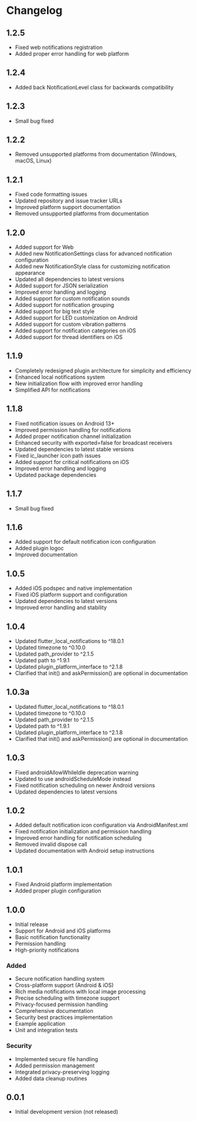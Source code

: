 # Changelog

## 1.2.5

* Fixed web notifications registration
* Added proper error handling for web platform

## 1.2.4

* Added back NotificationLevel class for backwards compatibility

## 1.2.3

* Small bug fixed

## 1.2.2

* Removed unsupported platforms from documentation (Windows, macOS, Linux)

## 1.2.1

* Fixed code formatting issues
* Updated repository and issue tracker URLs
* Improved platform support documentation
* Removed unsupported platforms from documentation

## 1.2.0

* Added support for Web
* Added new NotificationSettings class for advanced notification configuration
* Added new NotificationStyle class for customizing notification appearance
* Updated all dependencies to latest versions
* Added support for JSON serialization
* Improved error handling and logging
* Added support for custom notification sounds
* Added support for notification grouping
* Added support for big text style
* Added support for LED customization on Android
* Added support for custom vibration patterns
* Added support for notification categories on iOS
* Added support for thread identifiers on iOS

## 1.1.9

* Completely redesigned plugin architecture for simplicity and efficiency
* Enhanced local notifications system
* New initialization flow with improved error handling
* Simplified API for notifications

## 1.1.8
* Fixed notification issues on Android 13+
* Improved permission handling for notifications
* Added proper notification channel initialization
* Enhanced security with exported=false for broadcast receivers
* Updated dependencies to latest stable versions
* Fixed ic_launcher icon path issues
* Added support for critical notifications on iOS
* Improved error handling and logging
* Updated package dependencies

## 1.1.7

* Small bug fixed

## 1.1.6

* Added support for default notification icon configuration
* Added plugin logoc
* Improved documentation

## 1.0.5

* Added iOS podspec and native implementation
* Fixed iOS platform support and configuration
* Updated dependencies to latest versions
* Improved error handling and stability

## 1.0.4

* Updated flutter_local_notifications to ^18.0.1
* Updated timezone to ^0.10.0
* Updated path_provider to ^2.1.5
* Updated path to ^1.9.1
* Updated plugin_platform_interface to ^2.1.8
* Clarified that init() and askPermission() are optional in documentation

## 1.0.3a

* Updated flutter_local_notifications to ^18.0.1
* Updated timezone to ^0.10.0
* Updated path_provider to ^2.1.5
* Updated path to ^1.9.1
* Updated plugin_platform_interface to ^2.1.8
* Clarified that init() and askPermission() are optional in documentation

## 1.0.3

* Fixed androidAllowWhileIdle deprecation warning
* Updated to use androidScheduleMode instead
* Fixed notification scheduling on newer Android versions
* Updated dependencies to latest versions

## 1.0.2

* Added default notification icon configuration via AndroidManifest.xml
* Fixed notification initialization and permission handling
* Improved error handling for notification scheduling
* Removed invalid dispose call
* Updated documentation with Android setup instructions

## 1.0.1

* Fixed Android platform implementation
* Added proper plugin configuration

## 1.0.0

* Initial release
* Support for Android and iOS platforms
* Basic notification functionality
* Permission handling
* High-priority notifications

### Added
- Secure notification handling system
- Cross-platform support (Android & iOS)
- Rich media notifications with local image processing
- Precise scheduling with timezone support
- Privacy-focused permission handling
- Comprehensive documentation
- Security best practices implementation
- Example application
- Unit and integration tests

### Security
- Implemented secure file handling
- Added permission management
- Integrated privacy-preserving logging
- Added data cleanup routines

## 0.0.1

- Initial development version (not released)
